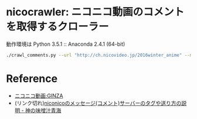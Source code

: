nicocrawler: ニコニコ動画のコメントを取得するクローラー
===========

動作環境は Python 3.5.1 :: Anaconda 2.4.1 (64-bit)

```sh
./crawl_comments.py --url "http://ch.nicovideo.jp/2016winter_anime" --mail $LOGINMAIL --pass $LOGINPASS --sqlite /path/to/niconico_comments.sqlite3
```

# Reference

- [ニコニコ動画:GINZA](http://www.nicovideo.jp/video_top)
- (リンク切れ)[niconicoのメッセージ(コメント)サーバーのタグや送り方の説明 - 神の味噌汁青海](http://blog.goo.ne.jp/hocomodashi/e/3ef374ad09e79ed5c50f3584b3712d61)
